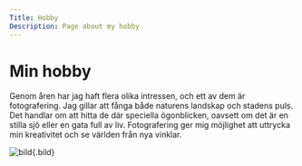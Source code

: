 ```yaml
---
Title: Hobby
Description: Page about my hobby
---
```


Min hobby
==================

Genom åren har jag haft flera olika intressen, och ett av dem är fotografering. Jag gillar att fånga både naturens landskap och stadens puls. Det handlar om att hitta de där speciella ögonblicken, oavsett om det är en stilla sjö eller en gata full av liv. Fotografering ger mig möjlighet att uttrycka min kreativitet och se världen från nya vinklar.

![bild](%assets_url%/img/bild.jpg){.bild}